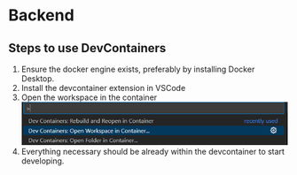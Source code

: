 # Backend

## Steps to use DevContainers

1. Ensure the docker engine exists, preferably by installing Docker Desktop.
1. Install the devcontainer extension in VSCode
1. Open the workspace in the container
![image](./pictures/openDevContainer.png)
1. Everything necessary should be already within the devcontainer to start developing.
